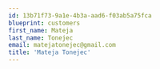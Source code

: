 ```yaml
---
id: 13b71f73-9a1e-4b3a-aad6-f03ab5a75fca
blueprint: customers
first_name: Mateja
last_name: Tonejec
email: matejatonejec@gmail.com
title: 'Mateja Tonejec'
---
```

